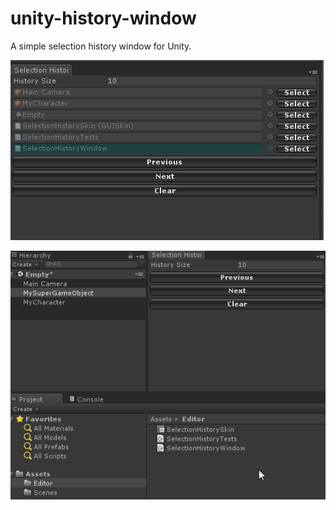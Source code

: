 # unity-history-window
A simple selection history window for Unity.

![Alt text](screenshots/SelectionHistoryWindow.PNG?raw=true "Example")

![Alt text](screenshots/demo.gif?raw=true "Demo")